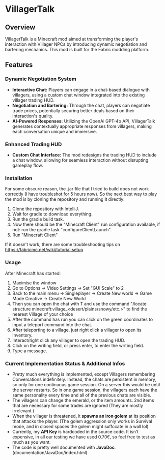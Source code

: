 # VillagerTalk

## Overview
VillagerTalk is a Minecraft mod aimed at transforming the player's interaction with Villager NPCs by introducing dynamic negotiation and bartering mechanics. 
This mod is built for the Fabric modding platform.

## Features

### Dynamic Negotiation System
- **Interactive Chat:** Players can engage in a chat-based dialogue with villagers, using a custom chat window integrated into the existing villager trading HUD.
- **Negotiation and Bartering:** Through the chat, players can negotiate trade prices, potentially securing better deals based on their interaction's quality.
- **AI-Powered Responses:** Utilizing the OpenAi GPT-4o API, VillagerTalk generates contextually appropriate responses from villagers, making each conversation unique and immersive.

### Enhanced Trading HUD
- **Custom Chat Interface:** The mod redesigns the trading HUD to include a chat window, allowing for seamless interaction without disrupting gameplay flow.


### Installation
For some obscure reason, the .jar file that I tried to build does not work correctly (I have troubleshot for 5 hours now).
So the next best way to play the mod is by cloning the repository and running it directly:
1. Clone the repository with IntelliJ.
2. Wait for gradle to download everything.
3. Run the gradle build task.
4. Now there should be the "Minecraft Client" run configuration available, if not: run the gradle task "configureClientLaunch".
5. Run "Minecraft Client"

If it doesn't work, there are some troubleshooting tips on https://fabricmc.net/wiki/tutorial:setup
### Usage

After Minecraft has started:
1. Maximise the window
2. Go to Options -> Video Settings -> Set "GUI Scale" to 2
3. Back to the main menu -> Singleplayer -> Create New world -> Game Mode Creative -> Create New World
4. Then you can open the chat with T and use the command "/locate structure minecraft:village_<desert/plains/snowy/etc.>" to find the nearest Village of your choice
5. After the command has run you can click on the green coordinates to input a teleport command into the chat.
6. After teleporting to a village, just right click a villager to open its inventory.
7. Interact/right click any villager to open the trading HUD.
8. Click on the writing field, or press enter, to enter the writing field.
9. Type a message.

### Current Implementation Status & Additional Infos

- Pretty much everything is implemented, except Villagers remembering Conversations indefinitely. Instead, the chats are persistent in memory, so only for one continuous game session. On a server this would be until the server restarts. So in one game session, the villagers each have the same personality every time and all of the previous chats are visible.
- The villagers can change the emerald, or the item amounts. 2nd items that are necessary for some trades are ignored (They are mostly irrelevant.)
- When the villager is threatened, it **spawns an iron golem** at its position that attacks the player. (The golem aggression only works in Survival mode, and in closed spaces the golem might suffocate in a wall lol)
- Currently, my **API Key** is hardcoded in the source code. It isn't expensive, in all our testing we have used 0.70€, so feel free to test as much as you want.
- The code is pretty well documented with **JavaDoc**. (documentation/JavaDoc/index.html)







